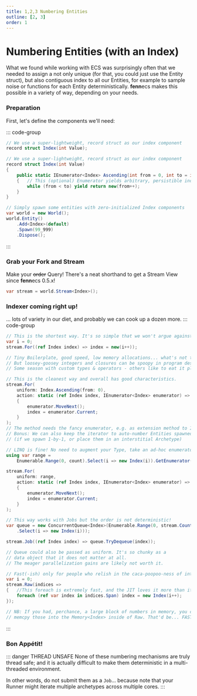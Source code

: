 ```yaml
---
title: 1,2,3 Numbering Entities
outline: [2, 3]
order: 1
---
```


# Numbering Entities (with an Index)

What we found while working with ECS was surprisingly often that we needed to assign a not only unique (for that, you could just use the Entity struct), but also contiguous index to all our Entities, for example to sample noise or functions for each Entity deterministically.
**fenn**ecs makes this possible in a variety of way, depending on your needs.

### Preparation

First, let's define the components we'll need:

::: code-group
```csharp [Index Component]
// We use a super-lightweight, record struct as our index component
record struct Index(int Value);
```
```csharp [(or) Fancy Index]
// We use a super-lightweight, record struct as our index component
record struct Index(int Value)
{    
    public static IEnumerator<Index> Ascending(int from = 0, int to = int.MaxValue)
    {   // This (optional) Enumerator yields arbitrary, persistible index ranges
        while (from < to) yield return new(from++); 
    }
}
```
```csharp [(then) Test Data]
// Simply spawn some entities with zero-initialized Index components
var world = new World();
world.Entity()
    .Add<Index>(default)
    .Spawn(99_999)
    .Dispose();
```
:::

### Grab your Fork and Stream
Make your ~~order~~ Query! There's a neat shorthand to get a Stream View since **fenn**ecs 0.5.x!
```csharp
var stream = world.Stream<Index>();
```

### Indexer coming right up!
... lots of variety in our diet, and probably we can cook up a dozen more.
::: code-group

```csharp [Closure]
// This is the shortest way. It's so simple that we won't argue against it.
var i = 0; 
stream.For((ref Index index) => index = new(i++));

// Tiny Boilerplate, good speed, low memory allocations... what's not to love?
// But loosey-goosey integers and closures can be spoopy in program design.
// Some season with custom types & operators - others like to eat it plain!
```

```csharp [Enumerator (fancy)]
// This is the cleanest way and overall has good characteristics.
stream.For(
    uniform: Index.Ascending(from: 0),
    action: static (ref Index index, IEnumerator<Index> enumerator) =>
    {
        enumerator.MoveNext();
        index = enumerator.Current;
    }
);
// The method needs the fancy enumerator, e.g. as extension method to Index.
// Bonus: We can also keep the iterator to auto-number Entities spawned later!
// (if we spawn 1-by-1, or place them in an interstitial Archetype)
```

```csharp [Enumerator (store-bought)]
// LINQ is fine! No need to augment your Type, take an ad-hoc enumerator.
using var range = 
    Enumerable.Range(0, count).Select(i => new Index(i)).GetEnumerator();

stream.For(
    uniform: range,
    action: static (ref Index index, IEnumerator<Index> enumerator) =>
    {
        enumerator.MoveNext();
        index = enumerator.Current;
    }
);
```

```csharp [Concurrent Queue]
// This way works with Jobs but the order is not deterministic!
var queue = new ConcurrentQueue<Index>(Enumerable.Range(0, stream.Count)
    .Select(i => new Index(i)));

stream.Job((ref Index index) => queue.TryDequeue(index));

// Queue could also be passed as uniform. It's so chunky as a
// data object that it does not matter at all. 
// The meager parallelization gains are likely not worth it.
```

```csharp [Raw Loop]
// Fast(-ish) only for people who relish in the caca-poopoo-ness of ints.
var i = 0; 
stream.Raw(indices => 
{   //This foreach is extremely fast, and the JIT loves it more than its siblings.
    foreach (ref var index in indices.Span) index = new Index(i++);
});

// NB: If you had, perchance, a large block of numbers in memory, you could
// memcpy those into the Memory<Index> inside of Raw. That'd be... FAST!
```
::: 

### Bon Appétit!
::: danger THREAD UNSAFE
None of these numbering mechanisms are truly thread safe; and it is actually difficult to make them deterministic in a multi-threaded environment.

In other words, do not submit them as a `Job`... because note that your Runner might iterate multiple archetypes across multiple cores.
:::